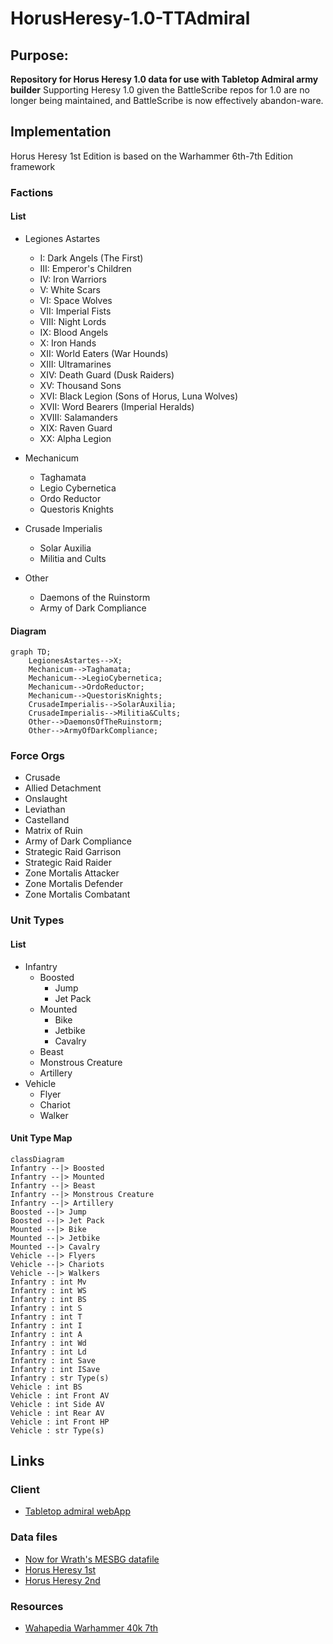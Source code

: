 # HorusHeresy-1.0-TTAdmiral
## Purpose: 
__Repository for Horus Heresy 1.0 data for use with Tabletop Admiral army builder__
Supporting Heresy 1.0 given the BattleScribe repos for 1.0 are no longer being maintained, and BattleScribe is now effectively abandon-ware. 

## Implementation
Horus Heresy 1st Edition is based on the Warhammer 6th-7th Edition framework
### Factions
#### List
- Legiones Astartes
    - I: Dark Angels (The First)
    - III: Emperor's Children
    - IV: Iron Warriors
    - V: White Scars
    - VI: Space Wolves
    - VII: Imperial Fists
    - VIII: Night Lords
    - IX: Blood Angels
    - X: Iron Hands
    - XII: World Eaters (War Hounds)
    - XIII: Ultramarines
    - XIV: Death Guard (Dusk Raiders)
    - XV: Thousand Sons
    - XVI: Black Legion (Sons of Horus, Luna Wolves)
    - XVII: Word Bearers (Imperial Heralds)
    - XVIII: Salamanders
    - XIX: Raven Guard
    - XX: Alpha Legion

- Mechanicum
    - Taghamata
    - Legio Cybernetica
    - Ordo Reductor
    - Questoris Knights
- Crusade Imperialis
    - Solar Auxilia
    - Militia and Cults
- Other
    - Daemons of the Ruinstorm
    - Army of Dark Compliance

#### Diagram
```mermaid
graph TD;
    LegionesAstartes-->X;
    Mechanicum-->Taghamata;
    Mechanicum-->LegioCybernetica;
    Mechanicum-->OrdoReductor;
    Mechanicum-->QuestorisKnights;
    CrusadeImperialis-->SolarAuxilia;
    CrusadeImperialis-->Militia&Cults;
    Other-->DaemonsOfTheRuinstorm;
    Other-->ArmyOfDarkCompliance;
```

### Force Orgs
- Crusade
- Allied Detachment
- Onslaught
- Leviathan
- Castelland
- Matrix of Ruin
- Army of Dark Compliance
- Strategic Raid Garrison
- Strategic Raid Raider
- Zone Mortalis Attacker
- Zone Mortalis Defender
- Zone Mortalis Combatant

### Unit Types
#### List
- Infantry
    - Boosted
        - Jump
        - Jet Pack
    - Mounted
        - Bike
        - Jetbike
        - Cavalry
    - Beast
    - Monstrous Creature
    - Artillery
- Vehicle
    - Flyer
    - Chariot
    - Walker

#### Unit Type Map
```mermaid
classDiagram
Infantry --|> Boosted
Infantry --|> Mounted
Infantry --|> Beast
Infantry --|> Monstrous Creature
Infantry --|> Artillery
Boosted --|> Jump
Boosted --|> Jet Pack
Mounted --|> Bike
Mounted --|> Jetbike
Mounted --|> Cavalry
Vehicle --|> Flyers
Vehicle --|> Chariots
Vehicle --|> Walkers
Infantry : int Mv
Infantry : int WS
Infantry : int BS
Infantry : int S
Infantry : int T
Infantry : int I
Infantry : int A
Infantry : int Wd
Infantry : int Ld
Infantry : int Save
Infantry : int ISave
Infantry : str Type(s)
Vehicle : int BS
Vehicle : int Front AV
Vehicle : int Side AV
Vehicle : int Rear AV
Vehicle : int Front HP
Vehicle : str Type(s)
```

## Links
### Client
- <a href="https://modular.tabletopadmiral.com/">Tabletop admiral webApp</a>
### Data files
- <a href="https://nowforwrath.github.io/data.json">Now for Wrath's MESBG datafile</a>
- <a href="https://github.com/BSData/horus-heresy-1e">Horus Heresy 1st</a>
- <a href="https://github.com/BSData/horus-heresy">Horus Heresy 2nd</a>
### Resources
- <a href="https://scoolov.github.io/wh40000rules/home-page/">Wahapedia Warhammer 40k 7th</a>

